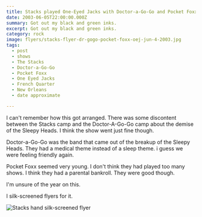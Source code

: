 ```yaml
---
title: Stacks played One-Eyed Jacks with Doctor-a-Go-Go and Pocket Foxx.
date: 2003-06-05T22:00:00.000Z
summary: Got out my black and green inks.
excerpt: Got out my black and green inks.
category: rock
image: flyers/stacks-flyer-dr-gogo-pocket-foxx-oej-jun-4-2003.jpg
tags:
  - post 
  - shows
  - The Stacks
  - Doctor-a-Go-Go
  - Pocket Foxx
  - One Eyed Jacks
  - French Quarter
  - New Orleans
  - date approximate

---
```


I can't remember how this got arranged. There was some discontent between the Stacks camp and the Doctor-A-Go-Go camp about the demise of the Sleepy Heads. I think the show went just fine though.

Doctor-a-Go-Go was the band that came out of the breakup of the Sleepy Heads. They had a medical theme instead of a sleep theme. i guess we were feeling friendly again.

Pocket Foxx seemed very young. I don't think they had played too many shows. I think they had a parental bankroll. They were good though.

I'm unsure of the year on this.

I silk-screened flyers for it.

![Stacks hand silk-screened flyer](/static/img/flyers/stacks-flyer-dr-gogo-pocket-foxx-oej-jun-4-2003.jpg "Stacks hand silk-screened flyer")

